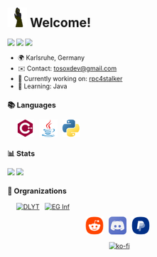 # <img src="readme-res/stalker.gif" width="44" height="44" /> Welcome!

![](https://img.shields.io/github/stars/TosoxDev?affiliations=OWNER&label=Stars&color=purple)
![](https://komarev.com/ghpvc/?username=TosoxDev&color=blue)
![](https://img.shields.io/github/followers/TosoxDev?color=yellow&label=Followers)

*   🌍  Karlsruhe, Germany
*   ✉️  Contact: [tosoxdev@gmail.com](mailto:tosoxdev@gmail.com)
*   🚀  Currently working on: [rpc4stalker](http://github.com/TosoxDev/rpc4stalker)
*   🧠  Learning: Java

### 📚 Languages

&nbsp;&nbsp;&nbsp;&nbsp;
[<img src="readme-res/cplusplus.svg" height="40" />](https://www.cplusplus.com) &nbsp;
[<img src="readme-res/java.svg" height="40" />](https://www.java.com) &nbsp;
[<img src="readme-res/python.svg" height="40" />](https://www.python.org/) &nbsp;

### 📊 Stats

[![](https://github-readme-stats.vercel.app/api?username=TosoxDev&show_icons=true&theme=dark&bg_color=ffffff00&hide_border=true)](https://github.com/anuraghazra/github-readme-stats)
[![](https://github-readme-stats.vercel.app/api/top-langs/?username=TosoxDev&theme=dark&bg_color=ffffff00&hide_border=true&layout=compact)](https://github.com/anuraghazra/github-readme-stats)

### 🏢 Orgranizations

&nbsp;&nbsp;&nbsp;&nbsp;
[<img title="DLYT" src="https://images.weserv.nl/?url=avatars.githubusercontent.com/u/82230888?v=4&fit=cover" width="50"/>](https://github.com/DLYT-Dev) &nbsp;
[<img title="EG Inf" src="https://images.weserv.nl/?url=avatars.githubusercontent.com/u/103047088?v=4&fit=cover" width="50"/>](https://github.com/eg-kehl-inf)

<div align="center">

[<img src="readme-res/reddit.png" height="40" />](https://www.reddit.com/user/Tosox_) &nbsp;
[<img src="readme-res/discord.png" height="40" />](https://www.discordapp.com/users/457435840168329217) &nbsp;
[<img src="readme-res/paypal.png" height="40" />](https://www.paypal.me/TosoxDev) &nbsp;

</div>

<div align="center">

[![ko-fi](https://ko-fi.com/img/githubbutton_sm.svg)](https://ko-fi.com/tosox)

</div>
